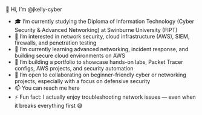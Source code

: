 👋 Hi, I’m @jkelly-cyber  
- 🎓 I’m currently studying the Diploma of Information Technology (Cyber Security & Advanced Networking) at Swinburne University (FIPT)  
- 🔐 I’m interested in network security, cloud infrastructure (AWS), SIEM, firewalls, and penetration testing  
- 🌱 I’m currently learning advanced networking, incident response, and building secure cloud environments on AWS  
- 💼 I’m building a portfolio to showcase hands-on labs, Packet Tracer configs, AWS projects, and security automation  
- 🤝 I’m open to collaborating on beginner-friendly cyber or networking projects, especially with a focus on defensive security  
- 📫 You can reach me here   
- ⚡ Fun fact: I actually enjoy troubleshooting network issues — even when it breaks everything first 😅  
